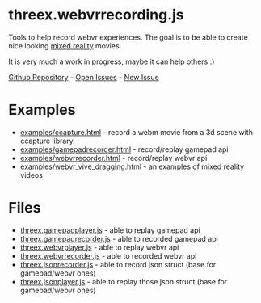 # threex.webvrrecording.js

Tools to help record webvr experiences. The goal is to be able to create 
nice looking [mixed reality](https://en.wikipedia.org/wiki/Mixed_reality) movies.

It is very much a work in progress, maybe it can help others :)

[Github Repository](http://github.com/jeromeetienne/phoneasvrcontroller.js/) - [Open Issues](http://github.com/jeromeetienne/phoneasvrcontroller.js/issues/) - [New Issue](http://github.com/jeromeetienne/phoneasvrcontroller.js/issues/new)


# Examples
- [examples/ccapture.html](https://github.com/jeromeetienne/recording-webvr/examples/ccapture.html) - record a webm movie from a 3d scene with ccapture library
- [examples/gamepadrecorder.html](https://github.com/jeromeetienne/recording-webvr/examples/gamepadrecorder.html) - record/replay gamepad api
- [examples/webvrrecorder.html](https://github.com/jeromeetienne/recording-webvr/examples/webvrrecorder.html) - record/replay webvr api
- [examples/webvr_vive_dragging.html](https://github.com/jeromeetienne/recording-webvr/examples/webvr_vive_dragging.html) - an examples of mixed reality videos


# Files
- [threex.gamepadplayer.js](https://github.com/jeromeetienne/recording-webvr/blob/master/threex.gamepadplayer.js) - able to replay gamepad api
- [threex.gamepadrecorder.js](https://github.com/jeromeetienne/recording-webvr/blob/master/threex.gamepadrecorder.js) - able to recorded gamepad api
- [threex.webvrplayer.js](https://github.com/jeromeetienne/recording-webvr/blob/master/threex.webvrplayer.js) - able to replay webvr api
- [threex.webvrrecorder.js](https://github.com/jeromeetienne/recording-webvr/blob/master/threex.webvrrecorder.js) - able to recorded webvr api
- [threex.jsonrecorder.js](https://github.com/jeromeetienne/recording-webvr/blob/master/threex.jsonrecorder.js) - able to record json struct (base for gamepad/webvr ones)
- [threex.jsonplayer.js](https://github.com/jeromeetienne/recording-webvr/blob/master/threex.jsonplayer.js) - able to replay those json struct (base for gamepad/webvr ones)

